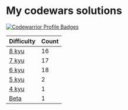 # My codewars solutions


[![Codewarrior Profile Badges](https://www.codewars.com/users/Unvares/badges/large)](https://www.codewars.com/users/Unvares)


| Difficulty                                                     | Count  |
| -------------------------------------------------------------- | ------ |
| [8 kyu](https://github.com/Unvares/codewars/tree/master/8-kyu) |   16   |
| [7 kyu](https://github.com/Unvares/codewars/tree/master/7-kyu) |   17   |
| [6 kyu](https://github.com/Unvares/codewars/tree/master/6-kyu) |   18   |
| [5 kyu](https://github.com/Unvares/codewars/tree/master/5-kyu) |    2   |
| [4 kyu](https://github.com/Unvares/codewars/tree/master/4-kyu) |    1   |
| [Beta](https://github.com/Unvares/codewars/tree/master/Beta)   |    1   |
